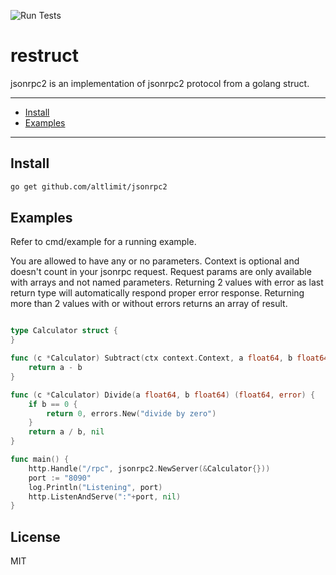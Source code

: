 ![Run Tests](https://github.com/altlimit/jsonrpc2/actions/workflows/run-tests.yaml/badge.svg)

# restruct

jsonrpc2 is an implementation of jsonrpc2 protocol from a golang struct.

---
* [Install](#install)
* [Examples](#examples)
---

## Install

```sh
go get github.com/altlimit/jsonrpc2
```

## Examples

Refer to cmd/example for a running example.

You are allowed to have any or no parameters. Context is optional and doesn't count in your jsonrpc request.
Request params are only available with arrays and not named parameters.
Returning 2 values with error as last return type will automatically respond proper error response.
Returning more than 2 values with or without errors returns an array of result.
```go

type Calculator struct {
}

func (c *Calculator) Subtract(ctx context.Context, a float64, b float64) float64 {
	return a - b
}

func (c *Calculator) Divide(a float64, b float64) (float64, error) {
	if b == 0 {
		return 0, errors.New("divide by zero")
	}
	return a / b, nil
}

func main() {
	http.Handle("/rpc", jsonrpc2.NewServer(&Calculator{}))
	port := "8090"
	log.Println("Listening", port)
	http.ListenAndServe(":"+port, nil)
}

```

## License

MIT